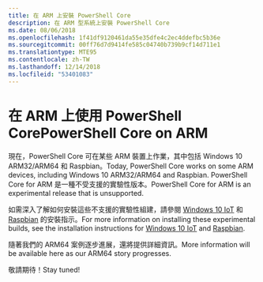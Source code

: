 ```yaml
---
title: 在 ARM 上安裝 PowerShell Core
description: 在 ARM 型系統上安裝 PowerShell Core
ms.date: 08/06/2018
ms.openlocfilehash: 1f41df9120461da55e35dfe4c2ec4ddefbc5b36e
ms.sourcegitcommit: 00ff76d7d9414fe585c04740b739b9cf14d711e1
ms.translationtype: MTE95
ms.contentlocale: zh-TW
ms.lasthandoff: 12/14/2018
ms.locfileid: "53401083"
---
```

# <a name="powershell-core-on-arm"></a><span data-ttu-id="465e0-103">在 ARM 上使用 PowerShell Core</span><span class="sxs-lookup"><span data-stu-id="465e0-103">PowerShell Core on ARM</span></span>

<span data-ttu-id="465e0-104">現在，PowerShell Core 可在某些 ARM 裝置上作業，其中包括 Windows 10 ARM32/ARM64 和 Raspbian。</span><span class="sxs-lookup"><span data-stu-id="465e0-104">Today, PowerShell Core works on some ARM devices, including Windows 10 ARM32/ARM64 and Raspbian.</span></span>
<span data-ttu-id="465e0-105">PowerShell Core for ARM 是一種不受支援的實驗性版本。</span><span class="sxs-lookup"><span data-stu-id="465e0-105">PowerShell Core for ARM is an experimental release that is unsupported.</span></span>

<span data-ttu-id="465e0-106">如需深入了解如何安裝這些不支援的實驗性組建，請參閱 [Windows 10 IoT](installing-powershell-core-on-windows.md#deploying-on-windows-iot) 和 [Raspbian](installing-powershell-core-on-linux.md#raspbian) 的安裝指示。</span><span class="sxs-lookup"><span data-stu-id="465e0-106">For more information on installing these experimental builds, see the installation instructions for [Windows 10 IoT](installing-powershell-core-on-windows.md#deploying-on-windows-iot) and [Raspbian](installing-powershell-core-on-linux.md#raspbian).</span></span>

<span data-ttu-id="465e0-107">隨著我們的 ARM64 案例逐步進展，還將提供詳細資訊。</span><span class="sxs-lookup"><span data-stu-id="465e0-107">More information will be available here as our ARM64 story progresses.</span></span>

<span data-ttu-id="465e0-108">敬請期待！</span><span class="sxs-lookup"><span data-stu-id="465e0-108">Stay tuned!</span></span>
